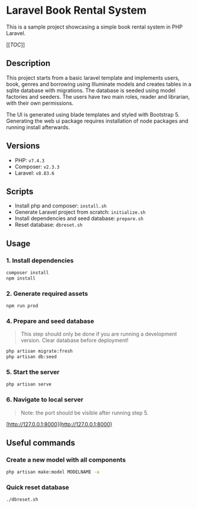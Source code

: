 # Laravel Book Rental System

This is a sample project showcasing a simple book rental system in PHP Laravel.

[[_TOC_]]

## Description

This project starts from a basic laravel template and implements users, book, genres and borrowing using Illuminate models and creates tables in a sqlite database with migrations. The database is seeded using model factories and seeders. The users have two main roles, reader and librarian, with their own permissions.

The UI is generated using blade templates and styled with Bootstrap 5. Generating the web ui package requires installation of node packages and running install afterwards.

## Versions

- PHP: `v7.4.3`
- Composer: `v2.3.3`
- Laravel: `v8.83.6`

## Scripts

- Install php and composer: `install.sh`
- Generate Laravel project from scratch: `initialize.sh`
- Install dependencies and seed database: `prepare.sh`
- Reset database: `dbreset.sh`

## Usage

### 1. Install dependencies

```bash
composer install
npm install
```

### 2. Generate required assets

```bash
npm run prod
```

### 4. Prepare and seed database

> This step should only be done if you are running a development version.
> Clear database before deployment!

```bash
php artisan migrate:fresh
php artisan db:seed
```

### 5. Start the server

```bash
php artisan serve
```

### 6. Navigate to local server

> Note: the port should be visible after running step 5.

[http://127.0.0.1:8000](http://127.0.0.1:8000)

## Useful commands

### Create a new model with all components

```bash
php artisan make:model MODELNAME -a
```

### Quick reset database

```bash
./dbreset.sh
```
